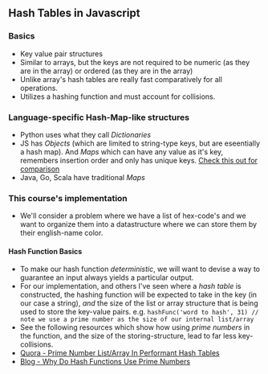 ## Hash Tables in Javascript

### Basics
- Key value pair structures
- Similar to arrays, but the keys are not required to be numeric (as they are in the array) or ordered (as they are in the array)
- Unlike array's hash tables are really fast comparatively for all operations.
- Utilizes a hashing function and must account for collisions.

### Language-specific Hash-Map-like structures
- Python uses what they call _Dictionaries_
- JS has _Objects_ (which are limited to string-type keys, but are eseentially a hash map). And _Maps_ which can have any value as it's key, remembers insertion order and only has unique keys. [Check this out for comparison](https://developer.mozilla.org/en-US/docs/Web/JavaScript/Reference/Global_Objects/Map)
- Java, Go, Scala have traditional _Maps_

### This course's implementation 
- We'll consider a problem where we have a list of hex-code's and we want to organize them into a datastructure where we can store them by their english-name color.

#### Hash Function Basics
- To make our hash function _deterministic_, we will want to devise a way to guarantee an input always yields a particular output. 
- For our implementation, and others I've seen where a _hash table_ is constructed, the hashing function will be expected to take in the key (in our case a string), _and_ the size of the list or array structure that is being used to store the key-value pairs. e.g. ```hashFunc('word to hash', 31) // note we use a prime number as the size of our internal list/array```
- See the following resources which show how using _prime numbers_ in the function, and the size of the storing-structure, lead to far less key-collisions. 
- [Quora - Prime Number List/Array In Performant Hash Tables](https://www.quora.com/Does-making-array-size-a-prime-number-help-in-hash-table-implementation-Why)
- [Blog - Why Do Hash Functions Use Prime Numbers](https://computinglife.wordpress.com/2008/11/20/why-do-hash-functions-use-prime-numbers/)